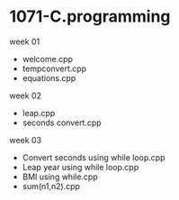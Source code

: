 # 1071-C.programming

week 01
* welcome.cpp
* tempconvert.cpp
* equations.cpp

week 02
* leap.cpp
* seconds convert.cpp

week 03
* Convert seconds using while loop.cpp
* Leap year using while loop.cpp
* BMI using while.cpp
* sum(n1,n2).cpp

